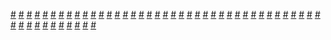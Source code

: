 <a href="https://houhuayuan.vip/%e6%88%91%e7%9a%84%e9%9b%8c%e5%a0%95-%e7%ac%ac%e5%8d%81%e4%b8%89%e7%ab%a0">#</a>   <a href="https://houhuayuan.vip/%e9%bb%84%e7%b2%b1%e6%b7%ab%e6%a2%a6-%e7%ac%ac%e4%b8%80%e7%ab%a0">#</a>   <a href="https://houhuayuan.vip/%e5%81%87%e5%a6%82%e4%ba%9a%e5%bd%93%e9%87%8d%e9%94%a4%e7%9a%84%e8%84%91%e5%ad%90%e8%a2%ab%e5%a1%9e%e8%bf%9b%e4%ba%86%e4%b8%bd%e8%b4%9d%e5%8d%a1%e7%9a%84%e4%b9%89%e4%bd%93%e9%87%8c">#</a>   <a href="https://houhuayuan.vip/%e5%b0%8f%e6%be%88%e7%9a%84%e4%b8%80%e5%a4%a9-%e7%ac%ac%e4%ba%8c%e7%ab%a0">#</a>   <a href="https://houhuayuan.vip/%e6%83%b3%e6%88%90%e4%b8%ba%e7%94%b7%e5%ad%90%e6%b1%89%e7%9a%84%e6%88%91%e9%9b%8c%e5%a0%95%e4%ba%86-%e7%ac%ac%e5%9b%9b%e7%ab%a0">#</a>   <a href="https://houhuayuan.vip/%e5%af%b9%e3%80%8a%e6%ac%b2%e6%9c%9b%e8%af%97%e7%ab%a0%e3%80%8b%e7%9a%84%e7%b2%be%e7%a5%9e%e5%88%86%e6%9e%90-%e4%b8%80%e4%b8%aa%e5%bc%91%e7%88%b6%e5%a4%b1%e8%b4%a5%e7%9a%84%e5%b0%8f">#</a>   <a href="https://houhuayuan.vip/%e4%bb%8e%e6%8d%a1%e5%88%b0%e4%bc%aa%e5%a8%98%e5%a5%b4%e9%9a%b6%e5%bc%80%e5%a7%8b-%e7%ac%ac%e4%b8%80%e7%ab%a0">#</a>   <a href="https://houhuayuan.vip/%e9%bb%84%e7%b2%b1%e6%b7%ab%e6%a2%a6-%e5%ba%8f%e7%ab%a0">#</a>   <a href="https://houhuayuan.vip/%e5%87%a1%e4%ba%ba%e6%a2%a6-%e7%ac%ac%e4%b8%80%e8%87%b3%e5%8d%81%e4%ba%94%e7%ab%a0">#</a>   <a href="https://houhuayuan.vip/%e6%88%90%e4%b8%ba%e6%83%85%e8%b6%a3%e4%ba%ba%e5%81%b6%e5%90%8e%e7%9a%84%e7%94%9f%e6%b4%bb-%e7%ac%ac%e4%ba%8c%e5%8d%81%e4%b8%89%e7%ab%a0">#</a>   <a href="https://houhuayuan.vip/%e6%88%91%e6%98%af%e7%bd%91%e7%ba%a2%e5%8f%98%e6%80%a7%e7%be%8e%e5%b0%91%e5%a5%b3-%e7%ac%ac%e5%9b%9b%e7%ab%a0">#</a>   <a href="https://houhuayuan.vip/%e5%96%9c%e6%ac%a2%e4%b8%8a%e4%ba%86%e6%9c%89%e5%af%b9%e8%b1%a1%e7%9a%84%e4%bc%aa%e5%a8%98%e6%9c%8b%e5%8f%8b-%e7%ac%ac%e4%b8%80%e7%ab%a0">#</a>   <a href="https://houhuayuan.vip/%e4%b8%80%e4%b8%aa%e5%8f%8b%e5%96%84%ef%bc%88%e8%87%b3%e5%b0%91%e6%97%a0%e5%ae%b3%ef%bc%89%e7%9a%84%e7%be%a4%e6%98%9f%e7%8e%a9%e5%ae%b6%e7%9a%84%e5%86%92%e9%99%a9%e4%b9%8b%e6%97%85-%e7%ac%ac%e5%9b%9b">#</a>   <a href="https://houhuayuan.vip/%e8%bd%ac%e7%94%9f%e6%88%90%e4%b8%ba%e5%a5%b3%e4%bb%86%e5%90%8e%e7%9a%84%e5%bc%82%e4%b8%96%e7%95%8c%e7%94%9f%e6%b4%bb-%e7%ac%ac%e4%ba%94%e5%8d%81%e4%ba%94%e7%ab%a0">#</a>   <a href="https://houhuayuan.vip/%e5%8f%98%e6%88%90%e5%a5%b3%e7%94%9f%e5%9c%a8%e8%bf%99%e6%81%b6%e9%ad%94%e4%b8%8e%e7%a5%9e%e6%98%8e%e7%9a%84%e5%a4%b9%e7%bc%9d%e4%b8%ad%e7%94%9f%e5%ad%98-%e7%ac%ac%e4%b8%80%e5%8d%81%e4%ba%8c%e7%ab%a0">#</a>   <a href="https://houhuayuan.vip/%e9%9b%8c%e5%a0%95%e6%88%90%e5%9c%a3%e5%a5%b3%e7%9a%84%e9%ad%94%e7%8e%8b-%e7%ac%ac%e4%b8%89%e7%ab%a0">#</a>   <a href="https://houhuayuan.vip/%e6%88%90%e4%b8%ba%e5%a5%b9%e7%9a%84%e7%ba%af%e7%99%bd%e8%8a%b1%e5%ab%81-%e7%ac%ac%e4%b8%80%e7%ab%a0">#</a>   <a href="https://houhuayuan.vip/%e7%a9%bf%e8%b6%8a%e6%88%90%e4%bc%aa%e5%a8%98%e4%bb%99%e5%ad%90%e7%9a%84%e6%88%91%ef%bc%8c%e6%89%8d%e4%b8%8d%e4%bc%9a%e9%9b%8c%e5%a0%95%e5%91%a2-%e7%ac%ac%e4%ba%8c%e7%ab%a0">#</a>   <a href="https://houhuayuan.vip/%e5%b0%8f%e6%be%88%e7%9a%84%e4%b8%80%e5%a4%a9-%e7%ac%ac%e4%b8%80%e7%ab%a0">#</a>   <a href="https://houhuayuan.vip/%e8%bd%ac%e7%94%9f%e6%88%90%e4%b8%ba%e5%a5%b3%e4%bb%86%e5%90%8e%e7%9a%84%e5%bc%82%e4%b8%96%e7%95%8c%e7%94%9f%e6%b4%bb-%e7%ac%ac%e4%ba%94%e5%8d%81%e5%9b%9b%e7%ab%a0">#</a>   <a href="https://houhuayuan.vip/%e5%a5%b3%e7%9a%87%e7%9a%84%e7%a6%81%e8%84%94-%e7%ac%ac%e4%b8%80%e7%ab%a0">#</a>   <a href="https://houhuayuan.vip/%e9%9a%8f%e6%9c%ba%e4%ba%ba%e7%94%9f%e4%bd%93%e9%aa%8c%e7%b3%bb%e7%bb%9f-%e7%ac%ac%e4%b8%80%e7%ab%a0">#</a>   <a href="https://houhuayuan.vip/%e6%97%a0%e7%9c%a0%e4%b9%8b%e6%a2%a6-%e7%ac%ac%e4%b8%80%e8%87%b3%e5%9b%9b%e7%ab%a0">#</a>   <a href="https://houhuayuan.vip/%e4%bc%aa%e5%a8%98%e8%b0%83%e6%95%99%e9%9b%8c%e5%a0%95%e6%97%a5%e8%ae%b0-%e7%ac%ac%e4%b8%89%e8%87%b3%e4%ba%94%e7%ab%a0">#</a>   <a href="https://houhuayuan.vip/%e9%87%8d%e7%94%9f%e5%b0%91%e5%a6%87%e7%9a%84%e6%88%91%e5%a4%a7%e6%9c%89%e9%97%ae%e9%a2%98-%e7%ac%ac%e4%b8%80%e7%ab%a0">#</a>   <a href="https://houhuayuan.vip/%e5%af%b9%e6%b6%a9%e6%83%85%e5%b0%8f%e8%af%b4%e7%9a%84%e6%b5%85%e8%96%84%e6%80%9d%e8%80%83">#</a>   <a href="https://houhuayuan.vip/%e6%89%b6%e5%a5%b9%e6%80%bb%e8%a3%81%e7%9a%84%e4%bc%aa%e5%a8%98%e6%af%8d%e7%8b%97-%e7%ac%ac%e4%ba%8c%e7%ab%a0">#</a>   <a href="https://houhuayuan.vip/%e7%91%9f%e5%a4%9c%e8%a1%8c-%e7%ac%ac%e5%85%ad%e7%ab%a0">#</a>   <a href="https://houhuayuan.vip/%e4%bc%aa%e5%a8%98%e8%b0%83%e6%95%99%e9%9b%8c%e5%a0%95%e6%97%a5%e8%ae%b0-%e7%ac%ac%e4%ba%8c%e7%ab%a0">#</a>   <a href="https://houhuayuan.vip/%e6%89%b6%e5%a5%b9%e6%80%bb%e8%a3%81%e7%9a%84%e4%bc%aa%e5%a8%98%e6%af%8d%e7%8b%97-%e7%ac%ac%e4%b8%80%e7%ab%a0">#</a>   <a href="https://houhuayuan.vip/%e4%ba%92%e6%8d%a2">#</a>   <a href="https://houhuayuan.vip/%e6%88%91%e7%9a%84%e9%9b%8c%e5%a0%95-%e7%ac%ac%e5%8d%81%e4%ba%8c%e7%ab%a0">#</a>   <a href="https://houhuayuan.vip/%e9%9b%8c%e5%a0%95%e6%88%90%e5%9c%a3%e5%a5%b3%e7%9a%84%e9%ad%94%e7%8e%8b-%e7%ac%ac%e4%ba%8c%e7%ab%a0">#</a>   <a href="https://houhuayuan.vip/%e4%bc%aa%e5%a8%98%e8%b0%83%e6%95%99%e9%9b%8c%e5%a0%95%e6%97%a5%e8%ae%b0-%e7%ac%ac%e4%b8%80%e7%ab%a0">#</a>   <a href="https://houhuayuan.vip/%e7%96%ab%e6%83%85%e3%80%81%e5%85%ac%e5%8f%b8%e5%92%8c%e5%a5%b3%e7%8e%8b-%e7%ac%ac%e4%b8%80%e8%87%b3%e5%85%ab%e7%ab%a0">#</a>   <a href="https://houhuayuan.vip/%e5%a9%9a%e7%ba%b1%e5%ba%97%e4%b8%bb%e7%9a%84%e6%9a%b4%e9%9c%b2-%e7%ac%ac%e4%b8%80%e7%ab%a0">#</a>   <a href="https://houhuayuan.vip/%e7%91%9f%e5%a4%9c%e8%a1%8c-%e7%ac%ac%e4%ba%94%e7%ab%a0">#</a>   <a href="https://houhuayuan.vip/%e5%85%b3%e4%ba%8e%e6%88%91%e8%bd%ac%e7%94%9f%e6%88%90%e7%be%8e%e5%b0%91%e5%a5%b3%e5%90%8e%ef%bc%8c%e5%bc%80%e5%90%af%e4%bf%ae%e7%82%bc%e4%b9%8b%e9%81%93%e8%bf%99%e4%bb%b6%e4%ba%8b%e7%95%aa%e5%a4%96">#</a>   <a href="https://houhuayuan.vip/%e5%bc%82%e6%80%a7%e4%bd%93%e9%aa%8c%e8%af%be-%e7%ac%ac%e4%b8%89%e7%ab%a0">#</a>   <a href="https://houhuayuan.vip/%e9%9b%8c%e5%a0%95%e6%88%90%e5%9c%a3%e5%a5%b3%e7%9a%84%e9%ad%94%e7%8e%8b-%e7%ac%ac%e4%b8%80%e7%ab%a0">#</a>   <a href="https://houhuayuan.vip/%e6%b1%82%e7%94%9f%e4%b9%8b%e8%b7%af2-%e5%8f%98%e8%ba%ab%e4%b9%8b%e5%90%8e%e7%9a%84%e7%89%b9%e6%84%9f%e9%80%9f%e9%80%92-%e7%ac%ac%e4%b8%80%e7%ab%a0">#</a>   <a href="https://houhuayuan.vip/%e6%97%a0%e6%9c%9f%e8%bf%b7%e9%80%94%e7%9f%ad%e7%af%87-%e5%b1%91%e5%b1%80%e9%95%bf%e7%9a%84%e5%86%8d%e6%95%99%e8%82%b2%e8%ae%a1%e5%88%92">#</a>   <a href="https://houhuayuan.vip/%e8%99%ab%e5%90%8e%e7%ab%9f%e6%98%af%e6%88%91%e8%87%aa%e5%b7%b1-%e7%ac%ac%e4%b8%80%e7%ab%a0">#</a>   <a href="https://houhuayuan.vip/%e7%91%9f%e5%a4%9c%e8%a1%8c-%e7%ac%ac%e5%9b%9b%e7%ab%a0">#</a>   <a href="https://houhuayuan.vip/%e5%85%b3%e4%ba%8e%e6%88%91%e5%a5%b3%e8%a3%85%e8%a7%81%e7%bd%91%e5%8f%8b%e5%90%8e%ef%bc%8c%e4%b8%bb%e5%8a%a8%e6%8a%8a%e7%bd%91%e5%8f%8b%e4%b8%8a%e4%ba%86%e8%bf%99%e4%bb%b6%e4%ba%8b">#</a>   <a href="https://houhuayuan.vip/%e8%bd%ac%e7%94%9f%e6%88%90%e4%b8%ba%e5%a5%b3%e4%bb%86%e5%90%8e%e7%9a%84%e5%bc%82%e4%b8%96%e7%95%8c%e7%94%9f%e6%b4%bb-%e7%ac%ac%e4%ba%94%e5%8d%81%e4%b8%89%e7%ab%a0">#</a>   <a href="https://houhuayuan.vip/%e7%94%bb%e7%9a%ae%e5%a5%b3%e5%8f%8b%e7%9a%84%e6%94%bb%e7%95%a5%e6%97%a5%e5%b8%b8-%e7%ac%ac%e5%8d%81%e5%85%ad%e7%ab%a0">#</a>   <a href="https://houhuayuan.vip/%e5%86%b0%e5%a6%bb%e6%b7%8b-%e7%ac%ac%e4%b8%80%e8%87%b3%e5%85%ab%e7%ab%a0">#</a>   <a href="https://houhuayuan.vip/%e5%85%b3%e4%ba%8e%e6%88%91%e8%bd%ac%e7%94%9f%e6%88%90%e7%be%8e%e5%b0%91%e5%a5%b3%e5%90%8e%ef%bc%8c%e5%bc%80%e5%90%af%e4%bf%ae%e7%82%bc%e4%b9%8b%e9%81%93%e8%bf%99%e4%bb%b6%e4%ba%8b-%e7%ac%ac%e4%b8%80">#</a>   <a href="https://houhuayuan.vip/%e7%91%9f%e5%a4%9c%e8%a1%8c-%e7%ac%ac%e4%b8%89%e7%ab%a0">#</a>   